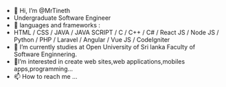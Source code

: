 - 👋 Hi, I’m @MrTineth
- Undergraduate Software Engineer
- 👀 languages and frameworks :
- HTML / CSS / JAVA / JAVA SCRIPT / C / C++ / C# / React JS / Node JS / Python / PHP / Laravel / Angular / Vue JS / CodeIgniter
- 🌱 I’m currently studies at Open University of Sri lanka Faculty of Software Enginnering.
- 💞️I’m interested in create web sites,web applications,mobiles apps,programming...
- 📫 How to reach me ...

<!---
MrTineth/MrTineth is a ✨ special ✨ repository because its `README.md` (this file) appears on your GitHub profile.
You can click the Preview link to take a look at your changes.
--->
